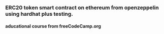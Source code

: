 ### ERC20 token smart contract on ethereum from openzeppelin using hardhat plus testing.

#### aducational course from freeCodeCamp.org
